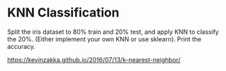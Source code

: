 # KNN Classification

Split the iris dataset to 80% train and 20% test, and apply KNN to classify the 20%. (Either implement your own KNN or use sklearn). Print the accuracy.

https://kevinzakka.github.io/2016/07/13/k-nearest-neighbor/ 
